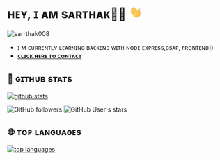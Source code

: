 
# ʜᴇʏ, ɪ ᴀᴍ sᴀʀᴛʜᴀᴋ👨‍💻  <img src="https://raw.githubusercontent.com/ABSphreak/ABSphreak/master/gifs/Hi.gif" width="30px"> 
  
 <p align="left"> <img src="https://komarev.com/ghpvc/?username=sarrthak008&label=Profile%20views&color=0e75b6&style=plastic" alt="sarrthak008" /> </p> 
  
 - ɪ ᴍ ᴄᴜʀʀᴇɴᴛʟʏ ʟᴇᴀʀɴɪɴɢ ʙᴀᴄᴋᴇɴᴅ ᴡɪᴛʜ ɴᴏᴅᴇ ᴇxᴘʀᴇss,ɢsᴀᴘ, ғʀᴏɴᴛᴇɴᴅ)) 
 - **[ᴄʟɪᴄᴋ ʜᴇʀᴇ ᴛᴏ ᴄᴏɴᴛᴀᴄᴛ](https://wa.me/8459360294)** 
  
  
 ##  🐙 **ɢɪᴛʜᴜʙ sᴛᴀᴛs** 
  
 [![github stats](https://github-readme-stats.vercel.app/api?username=sarrthak008&show_icons=true&theme=radical)](https://github.com/sarrthak008) 
  
 ![GitHub followers](https://img.shields.io/github/followers/sarrthak008?color=aqua&label=Followers&style=for-the-badge) 
 ![GitHub User's stars](https://img.shields.io/github/stars/sarrthak008?affiliations=OWNER&color=aqua&style=for-the-badge) 
  
  
 ## 🌐 **ᴛᴏᴘ ʟᴀɴɢᴜᴀɢᴇs** 
  
 [![top languages](https://github-readme-stats.vercel.app/api/top-langs/?username=war-legend&show_icons=true&theme=radical&layout=compact)](https://github.com/sarrthak008)


